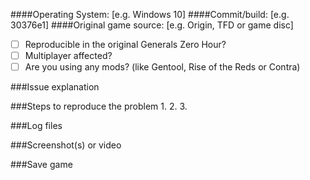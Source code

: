 <!--
  Fill in the placeholders below. Delete any headings and placeholders that you do not fill in. 
-->
####Operating System: [e.g. Windows 10]
####Commit/build: [e.g. 30376e1]
####Original game source: [e.g. Origin, TFD or game disc]

- [ ] Reproducible in the original Generals Zero Hour?
- [ ] Multiplayer affected?
- [ ] Are you using any mods? (like Gentool, Rise of the Reds or Contra)

###Issue explanation
<!-- Fill in the explanation of the issue you encountered. -->

###Steps to reproduce the problem
1.
2.
3.

###Log files
<!--Provide the "ThymeDebugLogFile.txt" (and the "ReleaseCrashInfo.txt" in case of a crash) by drag & dropping it here. It can be found in the following folder: %USERPROFILE%\Documents\Command and Conquer Generals Zero Hour Data-->

###Screenshot(s) or video
<!-- If neccesary to show us the prolem, drag & drop screenshots here. You can use https://youtube.com to upload a video. -->

###Save game
<!-- Change the file extension from .sav to .txt or package to a .zip, by using 7-Zip or WinRAR, so that it can be drag & dropped here... -->

